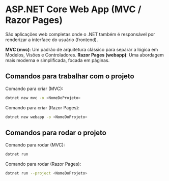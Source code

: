 # ASP.NET Core Web App (MVC / Razor Pages)

São aplicações web completas onde o .NET também é responsável por renderizar a interface do usuário (frontend).

**MVC (mvc)**: Um padrão de arquitetura clássico para separar a lógica em Modelos, Visões e Controladores.
**Razor Pages (webapp)**: Uma abordagem mais moderna e simplificada, focada em páginas.

## Comandos para trabalhar com o projeto

Comando para criar (MVC):

```bash
dotnet new mvc -o <NomeDoProjeto>
```

Comando para criar (Razor Pages):

```bash
dotnet new webapp -o <NomeDoProjeto>
```

## Comandos para rodar o projeto

Comando para rodar (MVC):

```bash
dotnet run
```

Comando para rodar (Razor Pages):

```bash
dotnet run --project <NomeDoProjeto>
```
